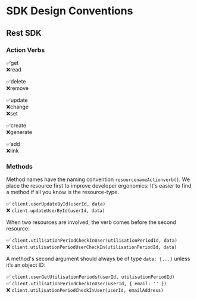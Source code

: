 # SDK Design Conventions

## Rest SDK

### Action Verbs

✅get <br/>
❌read <br/>


✅delete <br/>
❌remove <br/>


✅update <br/>
❌change <br/>
❌set <br/>


✅create <br/>
❌generate <br/>


✅add <br/>
❌link<br/>

### Methods

Method names have the naming convention `resourcenameActionverb()`. We place the resource first to improve developer ergonomics: It's easier to find a method if all you know is the resource-type.

✅ `client.userUpdateById(userId, data)`<br/>
❌ `client.updateUserById(userId, data)`<br/>

When two resources are involved, the verb comes before the second resource:

✅ `client.utilisationPeriodCheckInUser(utilisationPeriodId, data)`<br/>
❌ `client.utilisationPeriodUserCheckIn(utilisationPeriodId, data)`<br/>

A method's second argument should always be of type `data: {...}` unless it’s an object ID:

✅ `client.userGetUtilisationPeriods(userId, utilisationPeriodId)`<br/>
✅ `client.utilisationPeriodCheckInUser(userId, { email: '' })`<br/>
❌ `client.utilisationPeriodCheckInUser(userId, emailAddress)`<br/>
